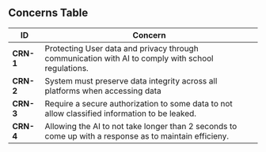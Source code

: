 ## Concerns Table

| **ID**  | **Concern** |
|----------|-------------|
| **CRN-1** | Protecting User data and privacy through communication with AI to comply with school regulations. |
| **CRN-2** | System must preserve data integrity across all platforms when accessing data |
| **CRN-3** | Require a secure authorization to some data to not allow classified information to be leaked. |
| **CRN-4** | Allowing the AI to not take longer than 2 seconds to come up with a response as to maintain efficieny. |
